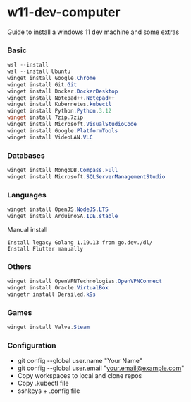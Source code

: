 # w11-dev-computer
Guide to install a windows 11 dev machine and some extras

### Basic 
``` powershell
wsl --install
wsl --install Ubuntu
winget install Google.Chrome
winget install Git.Git
winget install Docker.DockerDesktop
winget install Notepad++.Notepad++
winget install Kubernetes.kubectl
winget install Python.Python.3.12
winget install 7zip.7zip
winget install Microsoft.VisualStudioCode
winget install Google.PlatformTools
winget install VideoLAN.VLC
```

### Databases
``` powershell
winget install MongoDB.Compass.Full
winget install Microsoft.SQLServerManagementStudio
```

### Languages
``` powershell
winget install OpenJS.NodeJS.LTS
winget install ArduinoSA.IDE.stable
```

Manual install
``` notes
Install legacy Golang 1.19.13 from go.dev./dl/
Install Flutter manually
```

### Others
``` powershell
winget install OpenVPNTechnologies.OpenVPNConnect
winget install Oracle.VirtualBox
wingetr install Derailed.k9s
```

### Games
``` powershell
winget install Valve.Steam
```

### Configuration
- git config --global user.name "Your Name"
- git config --global user.email "your.email@example.com"
- Copy workspaces to local and clone repos
- Copy .kubectl file
- sshkeys + .config file
